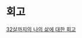 # 회고

[32살까지의 나의 삶에 대한 회고](%E1%84%92%E1%85%AC%E1%84%80%E1%85%A9%206ccd087a92f8417e9b67b544722fa684/32%E1%84%89%E1%85%A1%E1%86%AF%E1%84%81%E1%85%A1%E1%84%8C%E1%85%B5%E1%84%8B%E1%85%B4%20%E1%84%82%E1%85%A1%E1%84%8B%E1%85%B4%20%E1%84%89%E1%85%A1%E1%86%B1%E1%84%8B%E1%85%A6%20%E1%84%83%E1%85%A2%E1%84%92%E1%85%A1%E1%86%AB%20%E1%84%92%E1%85%AC%E1%84%80%E1%85%A9%20c082700358b946dc9691547e52c1ead9.md)